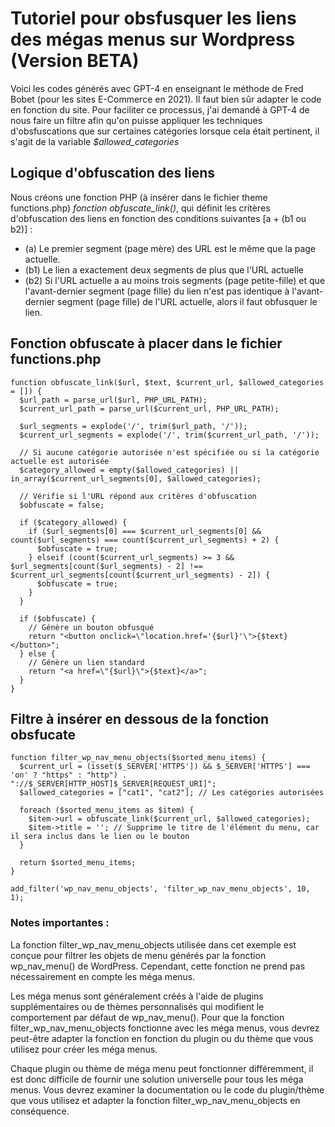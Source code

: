 # Tutoriel pour obsfusquer les liens des mégas menus sur Wordpress (Version BETA)

Voici les codes générés avec GPT-4 en enseignant le méthode de Fred Bobet (pour les sites E-Commerce en 2021). Il faut bien sûr adapter le code en fonction du site. Pour faciliter ce processus, j'ai demandé à GPT-4 de nous faire un filtre afin qu'on puisse appliquer les techniques d'obsfuscations que sur certaines catégories lorsque cela était pertinent, il s'agit de la variable  *$allowed_categories*

## Logique d'obfuscation des liens

Nous créons une fonction PHP (à insérer dans le fichier theme functions.php) *fonction obfuscate_link()*, qui définit les critères d'obfuscation des liens en fonction des conditions suivantes [a + (b1 ou b2)] :

- (a) Le premier segment (page mère) des URL est le même que la page actuelle.
- (b1) Le lien a exactement deux segments de plus que l'URL actuelle
- (b2) Si l'URL actuelle a au moins trois segments (page petite-fille) et que l'avant-dernier segment (page fille) du lien n'est pas identique à l'avant-dernier segment (page fille) de l'URL actuelle, alors il faut obfusquer le lien.

## Fonction obfuscate à placer dans le fichier functions.php
```
function obfuscate_link($url, $text, $current_url, $allowed_categories = []) {
  $url_path = parse_url($url, PHP_URL_PATH);
  $current_url_path = parse_url($current_url, PHP_URL_PATH);

  $url_segments = explode('/', trim($url_path, '/'));
  $current_url_segments = explode('/', trim($current_url_path, '/'));

  // Si aucune catégorie autorisée n'est spécifiée ou si la catégorie actuelle est autorisée
  $category_allowed = empty($allowed_categories) || in_array($current_url_segments[0], $allowed_categories);

  // Vérifie si l'URL répond aux critères d'obfuscation
  $obfuscate = false;

  if ($category_allowed) {
    if ($url_segments[0] === $current_url_segments[0] && count($url_segments) === count($current_url_segments) + 2) {
      $obfuscate = true;
    } elseif (count($current_url_segments) >= 3 && $url_segments[count($url_segments) - 2] !== $current_url_segments[count($current_url_segments) - 2]) {
      $obfuscate = true;
    }
  }

  if ($obfuscate) {
    // Génère un bouton obfusqué
    return "<button onclick=\"location.href='{$url}'\">{$text}</button>";
  } else {
    // Génère un lien standard
    return "<a href=\"{$url}\">{$text}</a>";
  }
}
```
## Filtre à insérer en dessous de la fonction obsfucate

```
function filter_wp_nav_menu_objects($sorted_menu_items) {
  $current_url = (isset($_SERVER['HTTPS']) && $_SERVER['HTTPS'] === 'on' ? "https" : "http") . "://$_SERVER[HTTP_HOST]$_SERVER[REQUEST_URI]";
  $allowed_categories = ["cat1", "cat2"]; // Les catégories autorisées

  foreach ($sorted_menu_items as $item) {
    $item->url = obfuscate_link($current_url, $allowed_categories);
    $item->title = ''; // Supprime le titre de l'élément du menu, car il sera inclus dans le lien ou le bouton
  }

  return $sorted_menu_items;
}

add_filter('wp_nav_menu_objects', 'filter_wp_nav_menu_objects', 10, 1);
```

### Notes importantes : 
La fonction filter_wp_nav_menu_objects utilisée dans cet exemple est conçue pour filtrer les objets de menu générés par la fonction wp_nav_menu() de WordPress. Cependant, cette fonction ne prend pas nécessairement en compte les méga menus.

Les méga menus sont généralement créés à l'aide de plugins supplémentaires ou de thèmes personnalisés qui modifient le comportement par défaut de wp_nav_menu(). Pour que la fonction filter_wp_nav_menu_objects fonctionne avec les méga menus, vous devrez peut-être adapter la fonction en fonction du plugin ou du thème que vous utilisez pour créer les méga menus.

Chaque plugin ou thème de méga menu peut fonctionner différemment, il est donc difficile de fournir une solution universelle pour tous les méga menus. Vous devrez examiner la documentation ou le code du plugin/thème que vous utilisez et adapter la fonction filter_wp_nav_menu_objects en conséquence.

